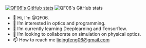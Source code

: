 [![QF06's GitHub stats](https://github-readme-stats.vercel.app/api?username=QF06)](https://github.com/anuraghazra/github-readme-stats)
![QF06's GitHub stats](https://github-readme-stats.vercel.app/api?username=QF06&show_icons=true&theme=radical)
- 👋 Hi, I’m @QF06.
- 👀 I’m interested in optics and programming.
- 🌱 I’m currently learning Deeplearning and Tensorflow.
- 💞️ I’m looking to collaborate on simulation on physical optics.
- 📫 How to reach me liqingfeng06@gmail.com

<!---
QF06/QF06 is a ✨ special ✨ repository because its `README.md` (this file) appears on your GitHub profile.
You can click the Preview link to take a look at your changes.
--->
